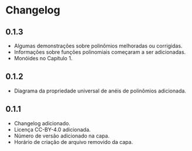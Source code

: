 # Changelog

## 0.1.3
* Algumas demonstrações sobre polinômios melhoradas ou corrigidas.
* Informações sobre funções polinomiais começaram a ser adicionadas.
* Monóides no Capítulo 1.
## 0.1.2
* Diagrama da propriedade universal de anéis de polinômios adicionada.
## 0.1.1
* Changelog adicionado.
* Licença CC-BY-4.0 adicionada.
* Número de versão adicionado na capa.
* Horário de criação de arquivo removido da capa.